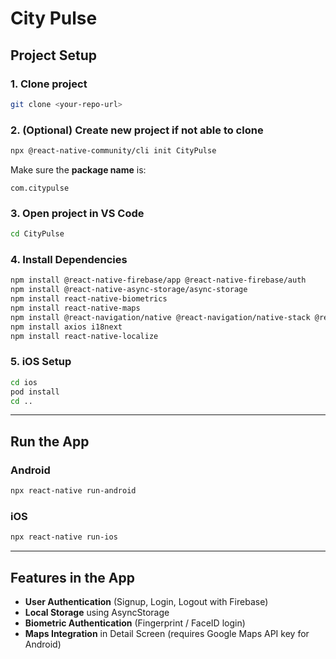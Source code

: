 #  City Pulse  

##  Project Setup  

### 1. Clone project  
```bash
git clone <your-repo-url>
```

### 2. (Optional) Create new project if not able to clone  
```bash
npx @react-native-community/cli init CityPulse
```

Make sure the **package name** is:  
```
com.citypulse
```

### 3. Open project in VS Code  
```bash
cd CityPulse
```

### 4. Install Dependencies  
```bash
npm install @react-native-firebase/app @react-native-firebase/auth
npm install @react-native-async-storage/async-storage
npm install react-native-biometrics
npm install react-native-maps
npm install @react-navigation/native @react-navigation/native-stack @react-navigation/stack
npm install axios i18next
npm install react-native-localize
```

### 5. iOS Setup  
```bash
cd ios
pod install
cd ..
```

---

## Run the App  

### Android  
```bash
npx react-native run-android
```

### iOS  
```bash
npx react-native run-ios
```

---

## Features in the App  

-  **User Authentication** (Signup, Login, Logout with Firebase)  
-  **Local Storage** using AsyncStorage  
-  **Biometric Authentication** (Fingerprint / FaceID login)  
-  **Maps Integration** in Detail Screen (requires Google Maps API key for Android)  
